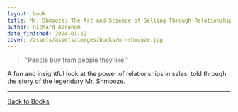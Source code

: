 ```yaml
---
layout: book
title: Mr. Shmooze: The Art and Science of Selling Through Relationships
author: Richard Abraham
date_finished: 2024-01-12
cover: /assets/assets/images/books/mr-shmooze.jpg
---
```


> "People buy from people they like."

A fun and insightful look at the power of relationships in sales, told through the story of the legendary Mr. Shmooze.

---

[Back to Books](/books) 